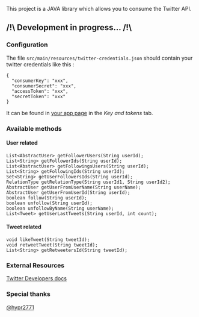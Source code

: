 This project is a JAVA library which allows you to consume the Twitter API.

## /!\ Development in progress... /!\ 

### Configuration
The file `src/main/resources/twitter-credentials.json` should contain your twitter credentials like this :
```
{
  "consumerKey": "xxx",
  "consumerSecret": "xxx",
  "accessToken": "xxx",
  "secretToken": "xxx"
}
```
It can be found in [your app page](https://developer.twitter.com/en/apps) in the _Key and tokens_
tab.

### Available methods
#### User related
```
List<AbstractUser> getFollowerUsers(String userId);
List<String> getFollowerIds(String userId);
List<AbstractUser> getFollowingsUsers(String userId);
List<String> getFollowingIds(String userId);
Set<String> getUserFollowersIds(String userId);
RelationType getRelationType(String userId1, String userId2);
AbstractUser getUserFromUserName(String userName);
AbstractUser getUserFromUserId(String userId);
boolean follow(String userId);
boolean unfollow(String userId);
boolean unfollowByName(String userName);
List<Tweet> getUserLastTweets(String userId, int count);
``` 
#### Tweet related
```
void likeTweet(String tweetId);
void retweetTweet(String tweetId);
List<String> getRetweetersId(String tweetId);
```
### External Resources
[Twitter Developers docs](https://developer.twitter.com/en/docs)

### Special thanks
[@hypr2771](https://github.com/hypr2771)

